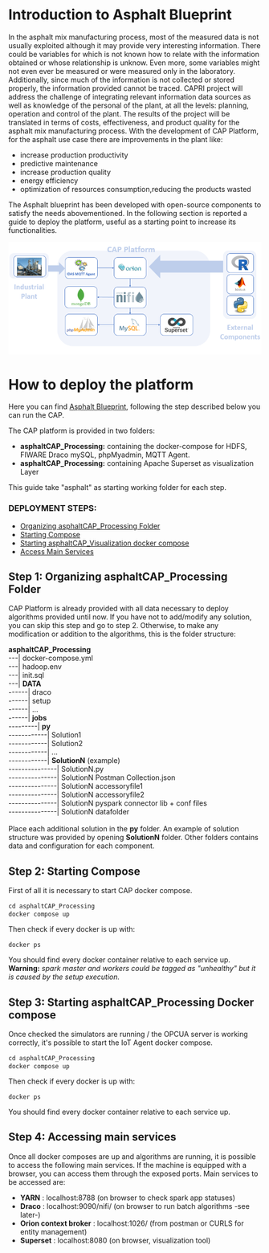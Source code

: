 # Introduction to Asphalt Blueprint

In the asphalt mix manufacturing process, most of the measured data is not usually exploited although it may provide very interesting information. There could be variables for which is not known how to relate with the information obtained or whose relationship is unknow. Even more, some variables might not even ever be measured or were measured only in the laboratory. Additionally, since much of the information is not collected or stored properly, the information provided cannot be traced.
CAPRI project will address the challenge of integrating relevant information data sources as well as knowledge of the personal of the plant, at all the levels: planning, operation and control of the plant. The results of the project will be translated in terms of costs, effectiveness, and product quality for the asphalt mix manufacturing process.
With the development of CAP Platform, for the asphalt use case there are improvements in the plant like:
-   increase production productivity
-   predictive maintenance
-   increase production quality
-   energy efficiency
-   optimization of resources consumption,reducing the products wasted

The Asphalt blueprint has been developed with open-source components to satisfy the needs abovementioned. In the following section is reported a guide to deploy the platform, useful as a starting point to increase its functionalities.


![CAP Platform Asphalt Blueprint](images/Asphalt.png?raw=true "CAP Platform Asphalt Blueprint")

# How to deploy the platform

Here you can find [Asphalt Blueprint](https://github.com/Engineering-Research-and-Development/capri_cap_blueprints/tree/main/asphalt), following the step described below you can run the CAP.

The CAP platform is provided in two folders:
- **asphaltCAP_Processing:** containing the docker-compose for  HDFS, FIWARE Draco mySQL, phpMyadmin, MQTT Agent.
- **asphaltCAP_Processing:** containing Apache Superset as visualization Layer

This guide take "asphalt" as starting working folder for each step.

### DEPLOYMENT STEPS:
-   [Organizing asphaltCAP_Processing Folder](#step-1-organizing-asphaltcap_processing-folder)
-   [Starting Compose](#step-2-starting-compose)
-   [Starting asphaltCAP_Visualization docker compose](#step-3-starting-asphaltcap_visualization-docker-compose)
-   [Access Main Services](#step-4-access-main-services)

## Step 1: Organizing asphaltCAP_Processing Folder
CAP Platform is already provided with all data necessary to deploy algorithms provided until now.
If you have not to add/modify any solution, you can skip this step and go to step 2.
Otherwise, to make any modification or addition to the algorithms, this is the folder structure:

**asphaltCAP_Processing**<br/>
---| docker-compose.yml<br/>
---| hadoop.env<br/>
---| init.sql<br/>
---| **DATA**<br/>
------| draco<br/>
------| setup<br/>
------| ...<br/>
------| **jobs**<br/>
---------| **py** <br/>
------------| Solution1 <br/>
------------| Solution2<br/>
------------| ... <br/> 
------------| **SolutionN** (example) <br/>
---------------| SolutionN.py <br/>
---------------| SolutionN Postman Collection.json <br/>
---------------| SolutionN accessoryfile1 <br/>
---------------| SolutionN accessoryfile2 <br/>
---------------| SolutionN pyspark connector lib + conf files <br/>
---------------| SolutionN datafolder <br/>
<br/>
Place each additional solution in the **py** folder. An example of solution structure was provided by opening **SolutionN** folder.
Other folders contains data and configuration for each component.

## Step 2: Starting Compose

First of all it is necessary to start CAP docker compose.

```
cd asphaltCAP_Processing
docker compose up
```
Then check if every docker is up with:
```
docker ps
```
You should find every docker container relative to each service up.
**Warning:** *spark master and workers could be tagged as "unhealthy" but it is caused by the setup execution.*

## Step 3: Starting asphaltCAP_Processing Docker compose

Once checked the simulators are running / the OPCUA server is working correctly, it's possible to start the IoT Agent docker compose.

```
cd asphaltCAP_Processing
docker compose up
```
Then check if every docker is up with:
```
docker ps
```
You should find every docker container relative to each service up.


## Step 4: Accessing main services

Once all docker composes are up and algorithms are running, it is possible to access the following main services.
If the machine is equipped with a browser, you can access them through the exposed ports.
Main services to be accessed are:
- **YARN** : localhost:8788 (on browser to check spark app statuses)
- **Draco** : localhost:9090/nifi/ (on browser to run batch algorithms -see later-)
- **Orion context broker** : localhost:1026/ (from postman or CURLS for entity management)
- **Superset** : localhost:8080 (on browser, visualization tool)
